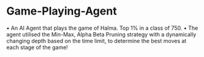 # Game-Playing-Agent
• An AI Agent that plays the game of Halma. Top 1% in a class of 750.
• The agent utilised the Min-Max, Alpha Beta Pruning strategy with a dynamically changing depth based on the time limit, to determine the best moves at each stage of the game!
